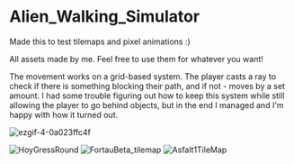 # Alien_Walking_Simulator
 Made this to test tilemaps and pixel animations :)

All assets made by me. Feel free to use them for whatever you want!

The movement works on a grid-based system. The player casts a ray to check if there is something blocking their path, and if not - moves by a set amount.
I had some trouble figuring out how to keep this system while still allowing the player to go behind objects, but in the end I managed and I'm happy with how it turned out.

![ezgif-4-0a023ffc4f](https://github.com/user-attachments/assets/78c5145f-2ba7-4bd9-965d-cf1591383fc6)

![HoyGressRound](https://github.com/user-attachments/assets/3cb8a3e8-7b0e-477d-a3fb-4107e73829ca)
![FortauBeta_tilemap](https://github.com/user-attachments/assets/092095d8-430a-4208-9b7d-b2920306e652)
![Asfalt1TileMap](https://github.com/user-attachments/assets/96cc10eb-8303-4e3f-be38-ddf926d72699)
